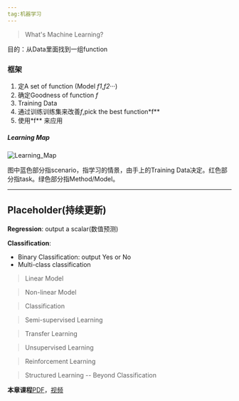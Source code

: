 ```yaml
---
tag:机器学习
---
```






> What's Machine Learning?

目的：从Data里面找到一组function 


### 框架
1. 定A set of function (Model *f1*,*f2*···)
2. 确定Goodness of function *f*
3. Training Data
4. 通过训练训练集来改善*f*,pick the best function*f**
5. 使用*f** 来应用



##### Learning Map
![Learning_Map](https://i.loli.net/2018/11/27/5bfd41087782e.png)

图中蓝色部分指scenario，指学习的情景，由手上的Training Data决定。红色部分指task。绿色部分指Method/Model。

---
## Placeholder(持续更新)

**Regression**: output a scalar(数值预测)

**Classification**:

* Binary Classification: output Yes or No
* Multi-class classification

> Linear Model



> Non-linear Model



> Classification



> Semi-supervised Learning



> Transfer Learning 



> Unsupervised Learning



> Reinforcement Learning 



> Structured Learning -- Beyond Classification



**本章课程**[PDF](http://speech.ee.ntu.edu.tw/~tlkagk/courses/ML_2017/Lecture/introduction.pdf)，[视频](https://www.bilibili.com/video/av10590361)



